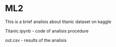 # ML2

This is a brief analisis about titanic dataset on kaggle

Titanic.ipynb   - code of analisis procedure

out.csv         - results of the analisis
